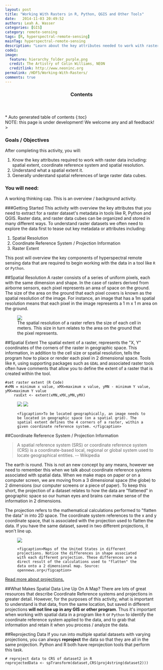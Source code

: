 ```yaml
---
layout: post
title: "Working With Rasters in R, Python, QGIS and Other Tools"
date:   2014-11-03 20:49:52
authors: Leah A. Wasser
categories: [GIS]
category: remote-sensing
tags: [R, hyperspectral-remote-sensing]
mainTag: hyperspectral-remote-sensing
description: "Learn about the key attributes needed to work with raster data in tools like R, Python and QGIS."
code1: 
image:
  feature: hierarchy_folder_purple.png
  credit: The Artistry of Colin Williams, NEON
  creditlink: http://www.neoninc.org
permalink: /HDF5/Working-With-Rasters/
comments: true
---
```


<section id="table-of-contents" class="toc">
  <header>
    <h3 >Contents</h3>
  </header>
<div id="drawer" markdown="1">
*  Auto generated table of contents
{:toc}
</div>
</section><!-- /#table-of-contents -->



<div id="objectives">
NOTE: this page is under development! We welcome any and all feedback!
> 
<h3>Goals / Objectives</h3>

After completing this activity, you will:
<ol>
<li>Know the key attributes required to work with raster data including: spatial extent, coordinate reference system and spatial resolution.</li>
<li>Understand what a spatial extent it.</li>
<li>Generally understand spatial references of large raster data cubes.</li>
</ol>

<h3>You will need:</h3>
A working thinking cap. This is an overview / background activity.
</div>

###Getting Started
This activity with overview the key attributes that you need to extract for a raster dataset's metadata in tools like R, Python and QGIS. Raster data, and raster data cubes can be organized and stored in many different ways. To understand raster datasets we often need to explore the data first to tease out key metadata or attributes including:

1. Spatial Resolution
2. Coordinate Reference System / Projection Information
3. Raster Extent

This post will overview the key components of hyperspectral remote sensing data that are required to begin working with the data in a tool like `R` or `Python`.
 
##Spatial Resolution
A raster consists of a series of uniform pixels, each with the same dimension and shape. In the case of rasters derived from airborne sensors, each pixel represents an area of space on the ground. The size of the area on the ground that each pixel covers is known as the spatial resolution of the image. For instance, an image that has a 1m spatial resolution means that each pixel in the image represents a 1 m x 1 m area on the ground.

<figure>
    <a href="{{ site.baseurl }}/images/pixelDetail.png"><img src="{{ site.baseurl }}/images/pixelDetail.png"></a>
    <figcaption>The spatial resolution of a raster refers the size of each cell in meters. This size in turn relates to the area on the ground that the pixel represents.</figcaption>
</figure>




##Spatial Extent
The spatial extent of a raster, represents the "X, Y" coordinates of the corners of the raster in geographic space. This information, in addition to the cell size or spatial resolution, tells the program how to place or render each pixel in 2 dimensional space.  Tools like `R`, using supporting packages such as `GDAL` and associated raster tools often have comments that allow you to define the extent of a raster that is created within the tool. 

	#set raster extent (R Code)
	#xMN = minimum x value, xMX=maximum x value, yMN - minimum Y value, yMX=maximum Y value
    	rasExt <- extent(xMN,xMX,yMN,yMX)

<figure class="half">
    <a href="{{ site.baseurl }}/images/hyperspectral/sat_image_corners.png"><img src="{{ site.baseurl }}/images/hyperspectral/sat_image_corners.png"></a>
	<a href="{{ site.baseurl }}/images/hyperspectral/sat_image_lat_lon.png"><img src="{{ site.baseurl }}/images/hyperspectral/sat_image_lat_lon.png"></a>
    
    <figcaption>To be located geographically, an image needs to be located in geographic space (on a spatial grid). The spatial extent defines the 4 corners of a raster, within a given coordinate reference system. </figcaption>
</figure>

##Coordinate Reference System / Projection Information

> A spatial reference system (SRS) or coordinate reference system (CRS) is a coordinate-based local, regional or global system used to locate geographical entities. -- Wikipedia

The earth is round. This is not an new concept by any means, however we need to remember this when we talk about coordinate reference systems associated with spatial data. When we make maps on paper or on a computer screen, we are moving from a 3 dimensional space (the globe) to 2 dimensions (our computer screens or a piece of paper). To keep this short, the projection of a dataset relates to how the data are "flattened" in geographic space so our human eyes and brains can make sense of the information in 2 dimensions. 

The projection refers to the mathematical calculations performed to "flatten the data" in into 2D space. The coordinate system references to the x and y coordinate space, that is associated with the projection used to flatten the data. If you have the same dataset, saved in two different projections, it won't line up.

<figure>
    <a href="https://source.opennews.org/media/cache/b9/4f/b94f663c79024f0048ae7b4f88060cb5.jpg"><img src="https://source.opennews.org/media/cache/b9/4f/b94f663c79024f0048ae7b4f88060cb5.jpg"></a>
    
    <figcaption>Maps of the United States in different projections. Notice the differences in shape associated with each different projection. These differences are a direct result of the calculations used to "flatten" the data onto a 2 dimensional map. Source: opennews.org</figcaption>
</figure>

<a href="https://source.opennews.org/en-US/learning/choosing-right-map-projection/" target="_blank">Read more about projections.</a>

##What Makes Spatial Data Line Up On A Map?
There are lots of great resources that describe Coordinate Reference systems and projections in greater detail. However, for the purposes of this activity, what is important to understand is that data, from the same location, but saved in different projections **will not line up in any GIS or other program**. Thus it's important when working with spatial data in a program like `R` or `Python` to identify the coordinate reference system applied to the data, and to grab that information and retain it when you process / analyze the data.

##Reprojecting Data
If you run into multiple spatial datasets with varying projections, you can always **reproject** the data so that they are all in the same projection. Python and R both have reprojection tools that perform this task.

	# reproject data to CRS of dataset2 in R
	reprojectedData <- spTransform(dataset,CRS(proj4string(dataset2))) 

